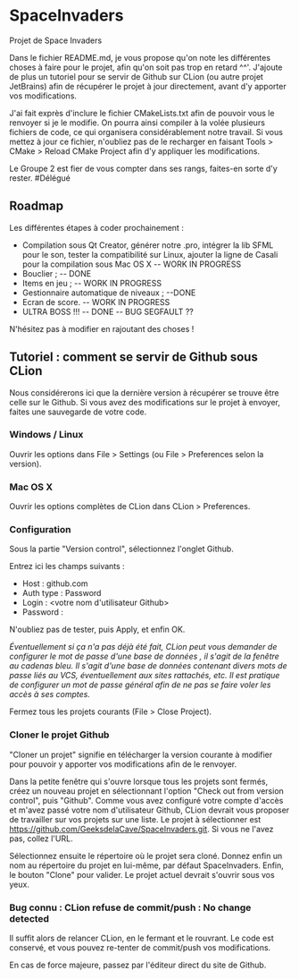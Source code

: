 # SpaceInvaders
Projet de Space Invaders

Dans le fichier README.md, je vous propose qu'on note les différentes choses à faire pour le projet, afin qu'on soit pas
trop en retard ^^'. J'ajoute de plus un tutoriel pour se servir de Github sur CLion (ou autre projet JetBrains) afin de
récupérer le projet à jour directement, avant d'y apporter vos modifications.

J'ai fait exprès d'inclure le fichier CMakeLists.txt afin de pouvoir vous le renvoyer si je le modifie. On pourra ainsi
compiler à la volée plusieurs fichiers de code, ce qui organisera considérablement notre travail. Si vous mettez à jour
ce fichier, n'oubliez pas de le recharger en faisant Tools > CMake > Reload CMake Project afin d'y appliquer les
modifications.

Le Groupe 2 est fier de vous compter dans ses rangs, faites-en sorte d'y rester. \#Délégué

## Roadmap

Les différentes étapes à coder prochainement :

- Compilation sous Qt Creator, générer notre .pro, intégrer la lib SFML pour le son, tester la compatibilité sur Linux, ajouter la ligne de Casali pour la compilation sous Mac OS X -- WORK IN PROGRESS
- Bouclier ; -- DONE
- Items en jeu ; -- WORK IN PROGRESS
- Gestionnaire automatique de niveaux ; --DONE
- Ecran de score. -- WORK IN PROGRESS
- ULTRA BOSS !!! -- DONE -- BUG SEGFAULT ??

N'hésitez pas à modifier en rajoutant des choses !

## Tutoriel : comment se servir de Github sous CLion

Nous considérerons ici que la dernière version à récupérer se trouve être celle sur le Github. Si vous avez des
modifications sur le projet à envoyer, faites une sauvegarde de votre code.

### Windows / Linux

Ouvrir les options dans File > Settings (ou File > Preferences selon la version).

### Mac OS X

Ouvrir les options complètes de CLion dans CLion > Preferences.

### Configuration

Sous la partie "Version control", sélectionnez l'onglet Github.

Entrez ici les champs suivants :
- Host : github.com
- Auth type : Password
- Login : <votre nom d'utilisateur Github>
- Password : <votre mot de passe Github>

N'oubliez pas de tester, puis Apply, et enfin OK.

_Éventuellement si ça n'a pas déjà été fait, CLion peut vous demander de configurer le mot de passe d'une base de données
, il s'agit de la fenêtre au cadenas bleu. Il s'agit d'une base de données contenant divers mots de passe liés au VCS,
éventuellement aux sites rattachés, etc. Il est pratique de configurer un mot de passe général afin de ne pas se faire
voler les accès à ses comptes._

Fermez tous les projets courants (File > Close Project).

### Cloner le projet Github

"Cloner un projet" signifie en télécharger la version courante à modifier pour pouvoir y apporter vos modifications afin
de le renvoyer.

Dans la petite fenêtre qui s'ouvre lorsque tous les projets sont fermés, créez un nouveau projet en sélectionnant 
l'option "Check out from version control", puis "Github". Comme vous avez configuré votre compte d'accès et m'avez passé
votre nom d'utilisateur Github, CLion devrait vous proposer de travailler sur vos projets sur une liste. Le projet à
sélectionner est https://github.com/GeeksdelaCave/SpaceInvaders.git. Si vous ne l'avez pas, collez l'URL.

Sélectionnez ensuite le répertoire où le projet sera cloné. Donnez enfin un nom au répertoire du projet en lui-même, par
défaut SpaceInvaders. Enfin, le bouton "Clone" pour valider. Le projet actuel devrait s'ouvrir sous vos yeux.

### Bug connu : CLion refuse de commit/push : No change detected

Il suffit alors de relancer CLion, en le fermant et le rouvrant. Le code est conservé, et vous pouvez re-tenter de commit/push vos modifications.

En cas de force majeure, passez par l'éditeur direct du site de Github.
